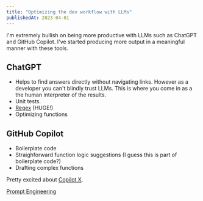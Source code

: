 ```yaml
---
title: "Optimizing the dev workflow with LLMs"
publishedAt: 2023-04-01
---
```


I'm extremely bullish on being more productive with LLMs such as ChatGPT and GitHub Copilot.
I've started producing more output in a meaningful manner with these tools.

## ChatGPT

- Helps to find answers directly without navigating links. However as a developer you can't
  blindly trust LLMs. This is where you come in as a the human interpreter of the results.
- Unit tests.
- [Regex](https://twitter.com/davidbyttow/status/1639679641161015301) (HUGE!)
- Optimizing functions

## GitHub Copilot

- Boilerplate code
- Straighforward function logic suggestions (I guess this is part of boilerplate code?)
- Drafting complex functions

Pretty excited about [Copilot X](https://www.youtube.com/watch?v=4RfD5JiXt3A).

[Prompt Engineering](https://lilianweng.github.io/posts/2023-03-15-prompt-engineering/#)
